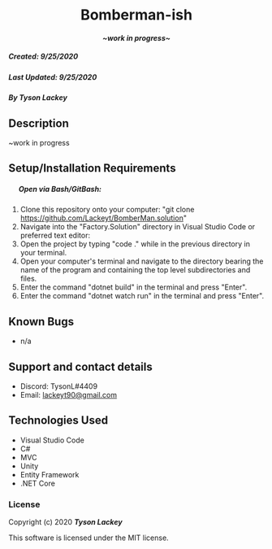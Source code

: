 <h1 align="center"><strong>Bomberman-ish</strong></h1>

<h4 align="center"><em>~work in progress~</em></h4>


##### __Created:__ 9/25/2020
##### __Last Updated:__ 9/25/2020 
##### By _**Tyson Lackey**_  


## Description

~work in progress

## Setup/Installation Requirements

##### &nbsp;&nbsp;&nbsp;&nbsp;&nbsp;&nbsp;Open via Bash/GitBash:

1. Clone this repository onto your computer:
    "git clone https://github.com/Lackeyt/BomberMan.solution"
2. Navigate into the "Factory.Solution" directory in Visual Studio Code or preferred text editor:
3. Open the project by typing "code ." while in the previous directory in your terminal.
4. Open your computer's terminal and navigate to the directory bearing the name of the program and containing the top level subdirectories and files.
5. Enter the command "dotnet build" in the terminal and press "Enter".
6. Enter the command "dotnet watch run" in the terminal and press "Enter".

## Known Bugs

* n/a

## Support and contact details

* Discord: TysonL#4409
* Email: lackeyt90@gmail.com


## Technologies Used

* Visual Studio Code
* C#
* MVC
* Unity
* Entity Framework
* .NET Core

### License

Copyright (c) 2020 **_Tyson Lackey_**

This software is licensed under the MIT license.